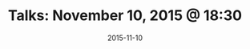 ---
title:  "Talks: November 10, 2015 @ 18:30"
date:   2015-11-10
meetup_id: "226027222"
meetup_url: "https://www.meetup.com/CocoaHeads-Montreal/events/226027222/"
venue_name: "McKibbins Irish Pub"
venue_address: "1426 Bishop Street, Montreal, QC"
venue_address_map_url: "https://maps.google.com/maps?q=1426+Bishop+Street%2C+Montreal%2C+QC%2C+H3G+2E6%2C+ca"
speakers:
  - name: "Neale Van Fleet"
    title: "TBA"
    twitter: nealemvf
---